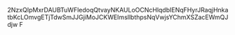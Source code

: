 2NzxQIpMxrDAUBTuWFledoqQtvayNKAULoOCNcHlqdbIENqFHyrJRaqjHnkatbKcLOmvgETjTdwSmJJGjiMoJCKWEImsllbthpsNqVwjsYChmXSZacEWmQJdjw
F
